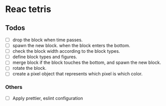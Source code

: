 # Reac tetris

## Todos

- [ ] drop the block when time passes.
- [ ] spawn the new block. when the block enters the bottom.
- [ ] check the block width according to the block types.
- [ ] define block types and figures.
- [ ] merge block if the block touches the bottom, and spawn the new block.
- [ ] rotate the block.
- [ ] create a pixel object that represents which pixel is which color.

### Others

- [ ] Apply prettier, eslint configuration
